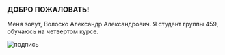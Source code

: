 ### ДОБРО ПОЖАЛОВАТЬ!
Меня зовут, Волоско Александр Александрович.
Я студент группы 459, обучаюсь на четвертом курсе.


![подпись](https://user-images.githubusercontent.com/114470459/192462413-507889b5-bce8-4553-9a6d-48cff299298c.png)
